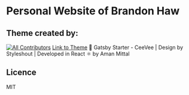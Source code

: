 # Personal Website of Brandon Haw

## Theme created by:

[![All Contributors](https://img.shields.io/badge/all_contributors-1-orange.svg?style=flat-square)](#contributors)
[Link to Theme](https://github.com/amandeepmittal/gatsby-starter-ceevee)
🚀 Gatsby Starter - CeeVee | Design by Styleshout | Developed in React ⚛️ by Aman Mittal

## Licence
MIT
